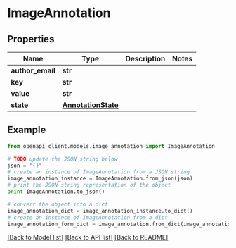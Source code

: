 # ImageAnnotation


## Properties
Name | Type | Description | Notes
------------ | ------------- | ------------- | -------------
**author_email** | **str** |  | 
**key** | **str** |  | 
**value** | **str** |  | 
**state** | [**AnnotationState**](AnnotationState.md) |  | 

## Example

```python
from openapi_client.models.image_annotation import ImageAnnotation

# TODO update the JSON string below
json = "{}"
# create an instance of ImageAnnotation from a JSON string
image_annotation_instance = ImageAnnotation.from_json(json)
# print the JSON string representation of the object
print ImageAnnotation.to_json()

# convert the object into a dict
image_annotation_dict = image_annotation_instance.to_dict()
# create an instance of ImageAnnotation from a dict
image_annotation_form_dict = image_annotation.from_dict(image_annotation_dict)
```
[[Back to Model list]](../README.md#documentation-for-models) [[Back to API list]](../README.md#documentation-for-api-endpoints) [[Back to README]](../README.md)



